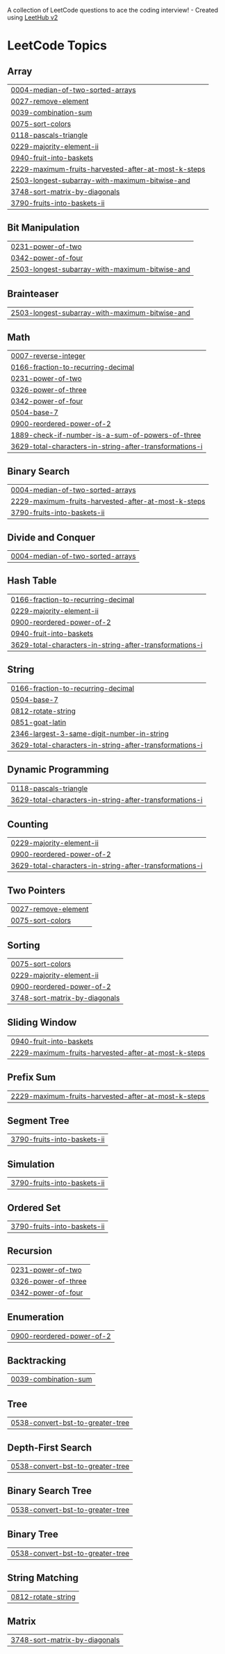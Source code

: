 A collection of LeetCode questions to ace the coding interview! - Created using [LeetHub v2](https://github.com/arunbhardwaj/LeetHub-2.0)
<!---LeetCode Topics Start-->
# LeetCode Topics
## Array
|  |
| ------- |
| [0004-median-of-two-sorted-arrays](https://github.com/CodeHermez/LeetCode/tree/master/0004-median-of-two-sorted-arrays) |
| [0027-remove-element](https://github.com/CodeHermez/LeetCode/tree/master/0027-remove-element) |
| [0039-combination-sum](https://github.com/CodeHermez/LeetCode/tree/master/0039-combination-sum) |
| [0075-sort-colors](https://github.com/CodeHermez/LeetCode/tree/master/0075-sort-colors) |
| [0118-pascals-triangle](https://github.com/CodeHermez/LeetCode/tree/master/0118-pascals-triangle) |
| [0229-majority-element-ii](https://github.com/CodeHermez/LeetCode/tree/master/0229-majority-element-ii) |
| [0940-fruit-into-baskets](https://github.com/CodeHermez/LeetCode/tree/master/0940-fruit-into-baskets) |
| [2229-maximum-fruits-harvested-after-at-most-k-steps](https://github.com/CodeHermez/LeetCode/tree/master/2229-maximum-fruits-harvested-after-at-most-k-steps) |
| [2503-longest-subarray-with-maximum-bitwise-and](https://github.com/CodeHermez/LeetCode/tree/master/2503-longest-subarray-with-maximum-bitwise-and) |
| [3748-sort-matrix-by-diagonals](https://github.com/CodeHermez/LeetCode/tree/master/3748-sort-matrix-by-diagonals) |
| [3790-fruits-into-baskets-ii](https://github.com/CodeHermez/LeetCode/tree/master/3790-fruits-into-baskets-ii) |
## Bit Manipulation
|  |
| ------- |
| [0231-power-of-two](https://github.com/CodeHermez/LeetCode/tree/master/0231-power-of-two) |
| [0342-power-of-four](https://github.com/CodeHermez/LeetCode/tree/master/0342-power-of-four) |
| [2503-longest-subarray-with-maximum-bitwise-and](https://github.com/CodeHermez/LeetCode/tree/master/2503-longest-subarray-with-maximum-bitwise-and) |
## Brainteaser
|  |
| ------- |
| [2503-longest-subarray-with-maximum-bitwise-and](https://github.com/CodeHermez/LeetCode/tree/master/2503-longest-subarray-with-maximum-bitwise-and) |
## Math
|  |
| ------- |
| [0007-reverse-integer](https://github.com/CodeHermez/LeetCode/tree/master/0007-reverse-integer) |
| [0166-fraction-to-recurring-decimal](https://github.com/CodeHermez/LeetCode/tree/master/0166-fraction-to-recurring-decimal) |
| [0231-power-of-two](https://github.com/CodeHermez/LeetCode/tree/master/0231-power-of-two) |
| [0326-power-of-three](https://github.com/CodeHermez/LeetCode/tree/master/0326-power-of-three) |
| [0342-power-of-four](https://github.com/CodeHermez/LeetCode/tree/master/0342-power-of-four) |
| [0504-base-7](https://github.com/CodeHermez/LeetCode/tree/master/0504-base-7) |
| [0900-reordered-power-of-2](https://github.com/CodeHermez/LeetCode/tree/master/0900-reordered-power-of-2) |
| [1889-check-if-number-is-a-sum-of-powers-of-three](https://github.com/CodeHermez/LeetCode/tree/master/1889-check-if-number-is-a-sum-of-powers-of-three) |
| [3629-total-characters-in-string-after-transformations-i](https://github.com/CodeHermez/LeetCode/tree/master/3629-total-characters-in-string-after-transformations-i) |
## Binary Search
|  |
| ------- |
| [0004-median-of-two-sorted-arrays](https://github.com/CodeHermez/LeetCode/tree/master/0004-median-of-two-sorted-arrays) |
| [2229-maximum-fruits-harvested-after-at-most-k-steps](https://github.com/CodeHermez/LeetCode/tree/master/2229-maximum-fruits-harvested-after-at-most-k-steps) |
| [3790-fruits-into-baskets-ii](https://github.com/CodeHermez/LeetCode/tree/master/3790-fruits-into-baskets-ii) |
## Divide and Conquer
|  |
| ------- |
| [0004-median-of-two-sorted-arrays](https://github.com/CodeHermez/LeetCode/tree/master/0004-median-of-two-sorted-arrays) |
## Hash Table
|  |
| ------- |
| [0166-fraction-to-recurring-decimal](https://github.com/CodeHermez/LeetCode/tree/master/0166-fraction-to-recurring-decimal) |
| [0229-majority-element-ii](https://github.com/CodeHermez/LeetCode/tree/master/0229-majority-element-ii) |
| [0900-reordered-power-of-2](https://github.com/CodeHermez/LeetCode/tree/master/0900-reordered-power-of-2) |
| [0940-fruit-into-baskets](https://github.com/CodeHermez/LeetCode/tree/master/0940-fruit-into-baskets) |
| [3629-total-characters-in-string-after-transformations-i](https://github.com/CodeHermez/LeetCode/tree/master/3629-total-characters-in-string-after-transformations-i) |
## String
|  |
| ------- |
| [0166-fraction-to-recurring-decimal](https://github.com/CodeHermez/LeetCode/tree/master/0166-fraction-to-recurring-decimal) |
| [0504-base-7](https://github.com/CodeHermez/LeetCode/tree/master/0504-base-7) |
| [0812-rotate-string](https://github.com/CodeHermez/LeetCode/tree/master/0812-rotate-string) |
| [0851-goat-latin](https://github.com/CodeHermez/LeetCode/tree/master/0851-goat-latin) |
| [2346-largest-3-same-digit-number-in-string](https://github.com/CodeHermez/LeetCode/tree/master/2346-largest-3-same-digit-number-in-string) |
| [3629-total-characters-in-string-after-transformations-i](https://github.com/CodeHermez/LeetCode/tree/master/3629-total-characters-in-string-after-transformations-i) |
## Dynamic Programming
|  |
| ------- |
| [0118-pascals-triangle](https://github.com/CodeHermez/LeetCode/tree/master/0118-pascals-triangle) |
| [3629-total-characters-in-string-after-transformations-i](https://github.com/CodeHermez/LeetCode/tree/master/3629-total-characters-in-string-after-transformations-i) |
## Counting
|  |
| ------- |
| [0229-majority-element-ii](https://github.com/CodeHermez/LeetCode/tree/master/0229-majority-element-ii) |
| [0900-reordered-power-of-2](https://github.com/CodeHermez/LeetCode/tree/master/0900-reordered-power-of-2) |
| [3629-total-characters-in-string-after-transformations-i](https://github.com/CodeHermez/LeetCode/tree/master/3629-total-characters-in-string-after-transformations-i) |
## Two Pointers
|  |
| ------- |
| [0027-remove-element](https://github.com/CodeHermez/LeetCode/tree/master/0027-remove-element) |
| [0075-sort-colors](https://github.com/CodeHermez/LeetCode/tree/master/0075-sort-colors) |
## Sorting
|  |
| ------- |
| [0075-sort-colors](https://github.com/CodeHermez/LeetCode/tree/master/0075-sort-colors) |
| [0229-majority-element-ii](https://github.com/CodeHermez/LeetCode/tree/master/0229-majority-element-ii) |
| [0900-reordered-power-of-2](https://github.com/CodeHermez/LeetCode/tree/master/0900-reordered-power-of-2) |
| [3748-sort-matrix-by-diagonals](https://github.com/CodeHermez/LeetCode/tree/master/3748-sort-matrix-by-diagonals) |
## Sliding Window
|  |
| ------- |
| [0940-fruit-into-baskets](https://github.com/CodeHermez/LeetCode/tree/master/0940-fruit-into-baskets) |
| [2229-maximum-fruits-harvested-after-at-most-k-steps](https://github.com/CodeHermez/LeetCode/tree/master/2229-maximum-fruits-harvested-after-at-most-k-steps) |
## Prefix Sum
|  |
| ------- |
| [2229-maximum-fruits-harvested-after-at-most-k-steps](https://github.com/CodeHermez/LeetCode/tree/master/2229-maximum-fruits-harvested-after-at-most-k-steps) |
## Segment Tree
|  |
| ------- |
| [3790-fruits-into-baskets-ii](https://github.com/CodeHermez/LeetCode/tree/master/3790-fruits-into-baskets-ii) |
## Simulation
|  |
| ------- |
| [3790-fruits-into-baskets-ii](https://github.com/CodeHermez/LeetCode/tree/master/3790-fruits-into-baskets-ii) |
## Ordered Set
|  |
| ------- |
| [3790-fruits-into-baskets-ii](https://github.com/CodeHermez/LeetCode/tree/master/3790-fruits-into-baskets-ii) |
## Recursion
|  |
| ------- |
| [0231-power-of-two](https://github.com/CodeHermez/LeetCode/tree/master/0231-power-of-two) |
| [0326-power-of-three](https://github.com/CodeHermez/LeetCode/tree/master/0326-power-of-three) |
| [0342-power-of-four](https://github.com/CodeHermez/LeetCode/tree/master/0342-power-of-four) |
## Enumeration
|  |
| ------- |
| [0900-reordered-power-of-2](https://github.com/CodeHermez/LeetCode/tree/master/0900-reordered-power-of-2) |
## Backtracking
|  |
| ------- |
| [0039-combination-sum](https://github.com/CodeHermez/LeetCode/tree/master/0039-combination-sum) |
## Tree
|  |
| ------- |
| [0538-convert-bst-to-greater-tree](https://github.com/CodeHermez/LeetCode/tree/master/0538-convert-bst-to-greater-tree) |
## Depth-First Search
|  |
| ------- |
| [0538-convert-bst-to-greater-tree](https://github.com/CodeHermez/LeetCode/tree/master/0538-convert-bst-to-greater-tree) |
## Binary Search Tree
|  |
| ------- |
| [0538-convert-bst-to-greater-tree](https://github.com/CodeHermez/LeetCode/tree/master/0538-convert-bst-to-greater-tree) |
## Binary Tree
|  |
| ------- |
| [0538-convert-bst-to-greater-tree](https://github.com/CodeHermez/LeetCode/tree/master/0538-convert-bst-to-greater-tree) |
## String Matching
|  |
| ------- |
| [0812-rotate-string](https://github.com/CodeHermez/LeetCode/tree/master/0812-rotate-string) |
## Matrix
|  |
| ------- |
| [3748-sort-matrix-by-diagonals](https://github.com/CodeHermez/LeetCode/tree/master/3748-sort-matrix-by-diagonals) |
<!---LeetCode Topics End-->